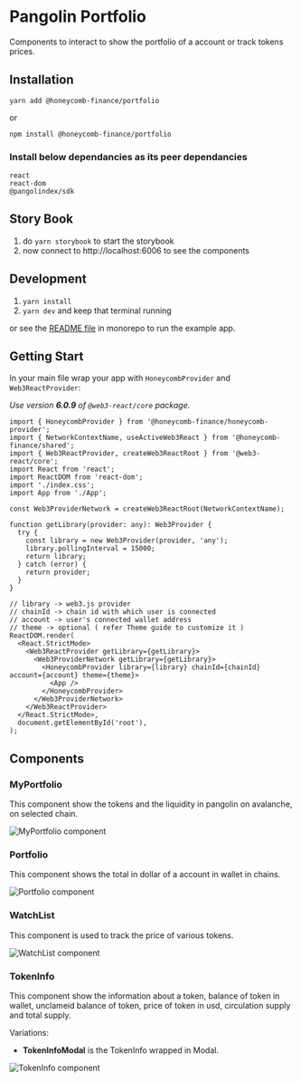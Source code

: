 # Pangolin Portfolio
Components to interact to show the portfolio of a account or track tokens prices.

## Installation
`yarn add @honeycomb-finance/portfolio`

or

`npm install @honeycomb-finance/portfolio`

### Install below dependancies as its peer dependancies

```
react
react-dom
@pangolindex/sdk
```

## Story Book

1. do `yarn storybook` to start the storybook
2. now connect to http://localhost:6006 to see the components

## Development

1. `yarn install`
2. `yarn dev` and keep that terminal running

or see the [README file](/monorepo/README.md) in monorepo to run the example app.

## Getting Start
In your main file wrap your app with `HoneycombProvider` and `Web3ReactProvider`:

_Use version **6.0.9** of `@web3-react/core` package._

```tsx
import { HoneycombProvider } from '@honeycomb-finance/honeycomb-provider';
import { NetworkContextName, useActiveWeb3React } from '@honeycomb-finance/shared';
import { Web3ReactProvider, createWeb3ReactRoot } from '@web3-react/core';
import React from 'react';
import ReactDOM from 'react-dom';
import './index.css';
import App from './App';

const Web3ProviderNetwork = createWeb3ReactRoot(NetworkContextName);

function getLibrary(provider: any): Web3Provider {
  try {
    const library = new Web3Provider(provider, 'any');
    library.pollingInterval = 15000;
    return library;
  } catch (error) {
    return provider;
  }
}

// library -> web3.js provider
// chainId -> chain id with which user is connected
// account -> user's connected wallet address
// theme -> optional ( refer Theme guide to customize it )
ReactDOM.render(
  <React.StrictMode>
    <Web3ReactProvider getLibrary={getLibrary}>
      <Web3ProviderNetwork getLibrary={getLibrary}>
        <HoneycombProvider library={library} chainId={chainId} account={account} theme={theme}>
          <App />
        </HoneycombProvider>
      </Web3ProviderNetwork>
    </Web3ReactProvider>
  </React.StrictMode>,
  document.getElementById('root'),
);
```

## Components

### MyPortfolio
This component show the tokens and the liquidity in pangolin on avalanche, on selected chain.

![MyPortfolio component](docs/MyPortfolio.png)

### Portfolio
This component shows the total in dollar of a account in wallet in chains.

![Portfolio component](docs/Portfolio.png)

### WatchList
This component is used to track the price of various tokens.

![WatchList component](docs/Watchlist.png)

### TokenInfo
This component show the information about a token, balance of token in wallet, unclameid balance of token, price of token in usd, circulation supply and total supply.

Variations:
- **TokenInfoModal** is the TokenInfo wrapped in Modal.

![TokenInfo component](docs/TokenInfo.png)
